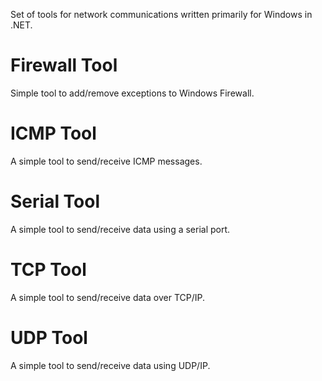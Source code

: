 Set of tools for network communications written primarily for Windows in .NET.

Firewall Tool
=============
Simple tool to add/remove exceptions to Windows Firewall.

ICMP Tool
=========
A simple tool to send/receive ICMP messages.

Serial Tool
===========
A simple tool to send/receive data using a serial port.

TCP Tool
========
A simple tool to send/receive data over TCP/IP.

UDP Tool
========
A simple tool to send/receive data using UDP/IP.
